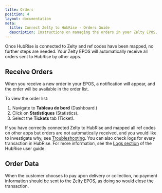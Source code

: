 ```yaml
---
title: Orders
position: 4
layout: documentation
meta:
  title: Connect Zelty to HubRise - Orders Guide
  description: Instructions on managing the orders in your Zelty EPOS. Synchronise data between your EPOS and your apps.
---
```


Once HubRise is connected to Zelty and ref codes have been mapped, no further steps are needed. Your Zelty EPOS will automatically receive all orders sent to HubRise by other apps.

## Receive Orders

When you receive a new order in your EPOS, a notification will appear, and the order will be available in the order list.

To view the order list:

1. Navigate to **Tableau de bord** (Dashboard.)
1. Click on **Statistiques** (Statistics).
1. Select the **Tickets** tab (Ticket).

If you have correctly connected Zelty to HubRise and mapped all ref codes on other apps but orders are not automatically received, and you would like to investigate why, see [Troubleshooting](/apps/zelty/troubleshooting). You can also check logs for every transaction in HubRise. For more information, see the [Logs section](/docs/data/#logs) of the HubRise user guide.

## Order Data

When the customer chooses to pay upon delivery or collection, no payment information should be sent to the Zelty EPOS, as doing so would close the transaction.
